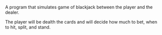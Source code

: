 A program that simulates game of blackjack between the player and the dealer.

The player will be dealth the cards and will decide how much to bet, when to hit, split, and stand.
